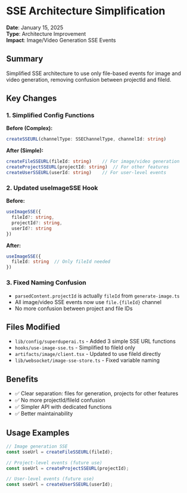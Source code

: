 # SSE Architecture Simplification

**Date**: January 15, 2025  
**Type**: Architecture Improvement  
**Impact**: Image/Video Generation SSE Events  

## Summary

Simplified SSE architecture to use only file-based events for image and video generation, removing confusion between projectId and fileId.

## Key Changes

### 1. Simplified Config Functions

**Before (Complex):**
```typescript
createSSEURL(channelType: SSEChannelType, channelId: string)
```

**After (Simple):**
```typescript
createFileSSEURL(fileId: string)    // For image/video generation
createProjectSSEURL(projectId: string)  // For other features  
createUserSSEURL(userId: string)    // For user-level events
```

### 2. Updated useImageSSE Hook

**Before:**
```typescript
useImageSSE({ 
  fileId?: string, 
  projectId?: string, 
  userId?: string 
})
```

**After:**
```typescript
useImageSSE({ 
  fileId: string  // Only fileId needed
})
```

### 3. Fixed Naming Confusion

- `parsedContent.projectId` is actually `fileId` from `generate-image.ts`
- All image/video SSE events now use `file.{fileId}` channel
- No more confusion between project and file IDs

## Files Modified

- `lib/config/superduperai.ts` - Added 3 simple SSE URL functions
- `hooks/use-image-sse.ts` - Simplified to fileId only
- `artifacts/image/client.tsx` - Updated to use fileId directly
- `lib/websocket/image-sse-store.ts` - Fixed variable naming

## Benefits

- ✅ Clear separation: files for generation, projects for other features
- ✅ No more projectId/fileId confusion
- ✅ Simpler API with dedicated functions
- ✅ Better maintainability

## Usage Examples

```typescript
// Image generation SSE
const sseUrl = createFileSSEURL(fileId);

// Project-level events (future use)  
const sseUrl = createProjectSSEURL(projectId);

// User-level events (future use)
const sseUrl = createUserSSEURL(userId);
``` 